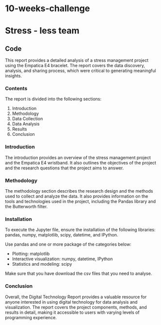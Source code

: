 # 10-weeks-challenge

# Stress - less team

## Code

This report provides a detailed analysis of a stress management project using the Empatica E4 bracelet. The report covers the data discovery, analysis, and sharing process, which were critical to generating meaningful insights.

### Contents

The report is divided into the following sections:

1. Introduction
2. Methodology
3. Data Collection
4. Data Analysis
5. Results
6. Conclusion

### Introduction

The introduction provides an overview of the stress management project and the Empatica E4 wristband. It also outlines the objectives of the project and the research questions that the project aims to answer.

### Methodology

The methodology section describes the research design and the methods used to collect and analyze the data. It also provides information on the tools and technologies used in the project, including the Pandas library and the Butterworth filter.

### Installation

To execute the Jupyter file, ensure the installation of the following libraries: pandas, numpy, matplotlib, scipy, datetime, and IPython. 

Use pandas and one or more package of the categories below:
- Plotting: matplotlib 
- Interactive visualization: numpy, datetime, IPython
- Statistics and modeling: scipy

Make sure that you have download the csv files that you need to analyse. 

### Conclusion

Overall, the Digital Technology Report provides a valuable resource for anyone interested in using digital technology for data analysis and visualization. The report covers the project components, methods, and results in detail, making it accessible to users with varying levels of programming experience.
